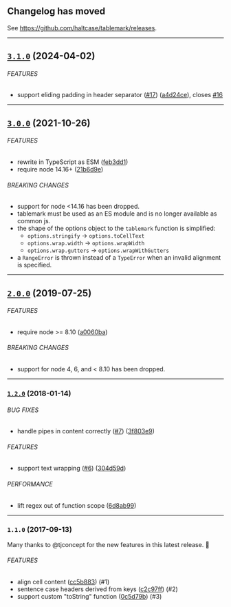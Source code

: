 ## Changelog has moved

See https://github.com/haltcase/tablemark/releases.

---

## [`3.1.0`](https://github.com/haltcase/tablemark/compare/v3.0.0...v3.1.0) (2024-04-02)

###### FEATURES

- support eliding padding in header separator ([#17](https://github.com/haltcase/tablemark/issues/17)) ([a4d24ce](https://github.com/haltcase/tablemark/commit/a4d24ce)), closes [#16](https://github.com/haltcase/tablemark/issues/16)

---

## [`3.0.0`](https://github.com/haltcase/tablemark/compare/v2.0.0...v3.0.0) (2021-10-26)

###### FEATURES

- rewrite in TypeScript as ESM ([feb3dd1](https://github.com/haltcase/tablemark/commit/feb3dd1))
- require node 14.16+ ([21b6d9e](https://github.com/haltcase/tablemark/commit/21b6d9e))

###### BREAKING CHANGES

- support for node <14.16 has been dropped.
- tablemark must be used as an ES module and is no longer available as common js.
- the shape of the options object to the `tablemark` function is simplified:
  - `options.stringify` &rarr; `options.toCellText`
  - `options.wrap.width` &rarr; `options.wrapWidth`
  - `options.wrap.gutters` &rarr; `options.wrapWithGutters`
- a `RangeError` is thrown instead of a `TypeError` when
  an invalid alignment is specified.

---

<a name="2.0.0"></a>

## [`2.0.0`](https://github.com/haltcase/tablemark/compare/v1.2.0...v2.0.0) (2019-07-25)

###### FEATURES

- require node >= 8.10 ([a0060ba](https://github.com/haltcase/tablemark/commit/a0060ba))

###### BREAKING CHANGES

- support for node 4, 6, and < 8.10 has been dropped.

---

<a name="1.2.0"></a>

### [`1.2.0`](https://github.com/haltcase/tablemark/compare/v1.1.0...v1.2.0) (2018-01-14)

###### BUG FIXES

- handle pipes in content correctly ([#7](https://github.com/haltcase/tablemark/issues/7)) ([3f803e9](https://github.com/haltcase/tablemark/commit/3f803e9))

###### FEATURES

- support text wrapping ([#6](https://github.com/haltcase/tablemark/issues/6)) ([304d59d](https://github.com/haltcase/tablemark/commit/304d59d))

###### PERFORMANCE

- lift regex out of function scope ([6d8ab99](https://github.com/haltcase/tablemark/commit/6d8ab99))

---

<a name="1.1.0"></a>

### `1.1.0` (2017-09-13)

Many thanks to @tjconcept for the new features in this latest release. :tada:

###### FEATURES

- align cell content ([cc5b883](https://github.com/haltcase/tablemark/commit/cc5b8831f2dd7efd8754a79d15514760889a3827)) (#1)
- sentence case headers derived from keys ([c2c97ff](https://github.com/haltcase/tablemark/commit/c2c97fffe142e363f2ab49a42a9ef6666ae8c649)) (#2)
- support custom "toString" function ([0c5d79b](https://github.com/haltcase/tablemark/commit/0c5d79be00c5f2fc0018347bb126c175161ccae5)) (#3)
